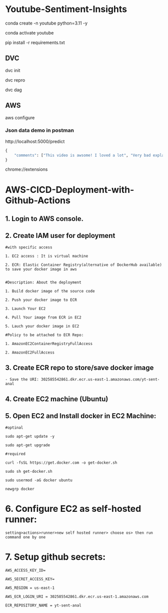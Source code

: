 # Youtube-Sentiment-Insights


conda create -n youtube python=3.11 -y

conda activate youtube

pip install -r requirements.txt


## DVC

dvc init

dvc repro

dvc dag



## AWS

aws configure



### Json data demo in postman

http://localhost:5000/predict

```python
{
    "comments": ["This video is awsome! I loved a lot", "Very bad explanation. poor video"]
}
```



chrome://extensions




# AWS-CICD-Deployment-with-Github-Actions

## 1. Login to AWS console.

## 2. Create IAM user for deployment

	#with specific access
 
	1. EC2 access : It is virtual machine

	2. ECR: Elastic Container Registry(alternative of DockerHub available) to save your docker image in aws


	#Description: About the deployment

	1. Build docker image of the source code

	2. Push your docker image to ECR

	3. Launch Your EC2 

	4. Pull Your image from ECR in EC2

	5. Lauch your docker image in EC2

	#Policy to be attached to ECR Repo:

	1. AmazonEC2ContainerRegistryFullAccess

	2. AmazonEC2FullAccess

	
## 3. Create ECR repo to store/save docker image
    - Save the URI: 302585542861.dkr.ecr.us-east-1.amazonaws.com/yt-sent-anal

	
## 4. Create EC2 machine (Ubuntu) 

## 5. Open EC2 and Install docker in EC2 Machine:
	
	
	#optinal

	sudo apt-get update -y

	sudo apt-get upgrade
	
	#required

	curl -fsSL https://get.docker.com -o get-docker.sh

	sudo sh get-docker.sh

	sudo usermod -aG docker ubuntu

	newgrp docker
	
# 6. Configure EC2 as self-hosted runner:
    setting>actions>runner>new self hosted runner> choose os> then run command one by one


# 7. Setup github secrets:

    AWS_ACCESS_KEY_ID=

    AWS_SECRET_ACCESS_KEY=

	AWS_REGION = us-east-1

    AWS_ECR_LOGIN_URI = 302585542861.dkr.ecr.us-east-1.amazonaws.com

    ECR_REPOSITORY_NAME = yt-sent-anal
